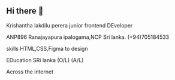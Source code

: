 ## Hi there 👋
Krishantha lakdilu perera
junior frontend DEveloper

ANP896 Ranajayapura
ipalogama,NCP
Sri lanka.
(+94)705184533

skills
HTML,CSS,Figma to design

EDucation
SRi lanka (O/L)
					(A/L)

Across the internet



<!--
**Krishan533/Krishan533** is a ✨ _special_ ✨ repository because its `README.md` (this file) appears on your GitHub profile.

Here are some ideas to get you started:

- 🔭 I’m currently working on ...
- 🌱 I’m currently learning ...
- 👯 I’m looking to collaborate on ...
- 🤔 I’m looking for help with ...
- 💬 Ask me about ...
- 📫 How to reach me: ...
- 😄 Pronouns: ...
- ⚡ Fun fact: ...
-->
